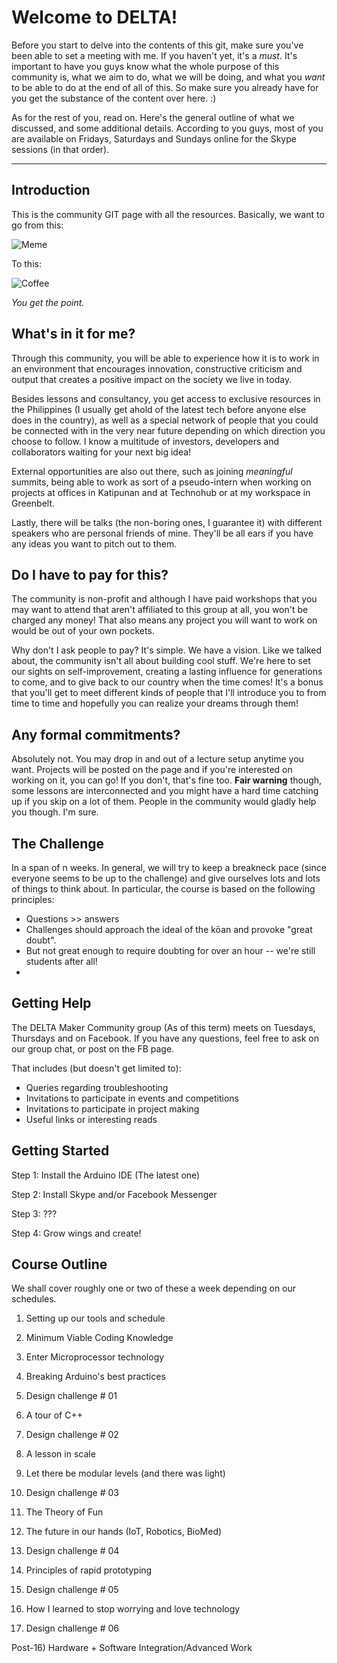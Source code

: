 Welcome to DELTA!
===================
Before you start to delve into the contents of this git, make sure you've been able to set a meeting with me. If you haven't yet, it's a *must*. It's important to have you guys know what the whole purpose of this community is, what we aim to do, what we will be doing, and what you *want* to be able to do at the end of all of this. So make sure you already have for you get the substance of the content over here. :) 

As for the rest of you, read on. Here's the general outline of what we discussed, and some additional details. According to you guys, most of you are available on Fridays, Saturdays and Sundays online for the Skype sessions (in that order). 


----------


Introduction
------------------
This is the community GIT page with all the resources. Basically, we want to go from this:

![Meme](https://camo.githubusercontent.com/d979c4d16ab5e348e7cce527a80b1cbdc0fd7cb9/687474703a2f2f73322e717569636b6d656d652e636f6d2f696d672f61662f616638333633353538303531306464383666623363666638386565303833656461363630656261643335376639636632666463346163303663326536306565332e6a7067)

To this:

![Coffee](https://s-media-cache-ak0.pinimg.com/236x/2a/82/de/2a82de3b0d3380244455f90cc7d1c2a1.jpg) 

*You get the point.*

## What's in it for me?
Through this community, you will be able to experience how it is to work in an environment that encourages innovation, constructive criticism and output that creates a positive impact on the society we live in today. 

Besides lessons and consultancy, you get access to exclusive resources in the Philippines (I usually get ahold of the latest tech before anyone else does in the country), as well as a special network of people that you could be connected with in the very near future depending on which direction you choose to follow. I know a multitude of investors, developers and collaborators waiting for your next big idea! 

External opportunities are also out there, such as joining *meaningful* summits, being able to work as sort of a pseudo-intern when working on projects at offices in Katipunan and at Technohub or at my workspace in Greenbelt. 

Lastly, there will be talks (the non-boring ones, I guarantee it) with different speakers who are personal friends of mine. They'll be all ears if you have any ideas you want to pitch out to them. 

## Do I have to pay for this?
The community is non-profit and although I have paid workshops that you may want to attend that aren't affiliated to this group at all, you won't be charged any money! That also means any project you will want to work on would be out of your own pockets. 

Why don't I ask people to pay? It's simple. We have a vision. Like we talked about, the community isn't all about building cool stuff. We're here to set our sights on self-improvement, creating a lasting influence for generations to come, and to give back to our country when the time comes! It's a bonus that you'll get to meet different kinds of people that I'll introduce you to from time to time and hopefully you can realize your dreams through them! 

## Any formal commitments? 
Absolutely not. You may drop in and out of a lecture setup anytime you want. Projects will be posted on the page and if you're interested on working on it, you can go! If you don't, that's fine too. **Fair warning** though, some lessons are interconnected and you might have a hard time catching up if you skip on a lot of them. People in the community would gladly help you though. I'm sure. 



## The Challenge

In a span of n weeks. In general, we will try to keep a breakneck pace (since everyone seems to be up to the challenge) and give ourselves lots and lots of things to think about. In particular, the course is based on the following principles:

* Questions >> answers
* Challenges should approach the ideal of the kōan and provoke "great doubt".
* But not great enough to require doubting for over an hour -- we're still students after all!
* 
## Getting Help
The DELTA Maker Community group (As of this term) meets on Tuesdays, Thursdays and on Facebook. If you have any questions, feel free to ask on our group chat, or post on the FB page.  

That includes (but doesn't get limited to):
 
* Queries regarding troubleshooting
* Invitations to participate in events and competitions
* Invitations to participate in project making 
*  Useful links or interesting reads


## Getting Started

Step 1: Install the Arduino IDE (The latest one)

Step 2: Install Skype and/or Facebook Messenger

Step 3: ???

Step 4: Grow wings and create!

## Course Outline
We shall cover roughly one or two of these a week depending on our schedules.

01) Setting up our tools and schedule

02) Minimum Viable Coding Knowledge

03) Enter Microprocessor technology

03) Breaking Arduino's best practices

04) Design challenge # 01

05) A tour of C++

06) Design challenge # 02

07) A lesson in scale

08) Let there be modular levels (and there was light)

09) Design challenge # 03

10) The Theory of Fun

11) The future in our hands (IoT, Robotics, BioMed)

12) Design challenge # 04

13) Principles of rapid prototyping

14) Design challenge # 05

15) How I learned to stop worrying and love technology

16) Design challenge # 06

Post-16) Hardware + Software Integration/Advanced Work

